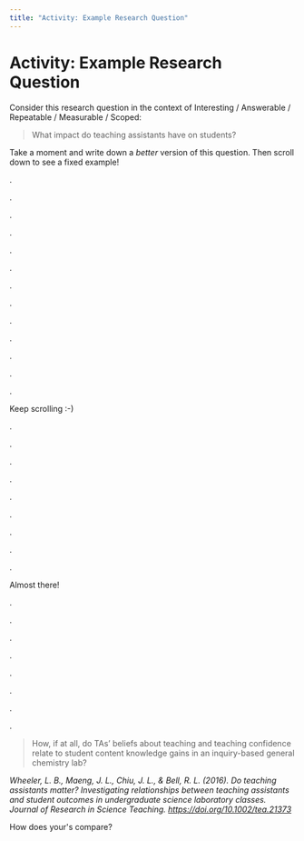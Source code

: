 ```yaml
---
title: "Activity: Example Research Question"
---
```


# Activity: Example Research Question

Consider this research question in the context of Interesting / Answerable / Repeatable / Measurable / Scoped:

> What impact do teaching assistants have on students?

Take a moment and write down a *better* version of this question.  Then scroll down to see a fixed example!

.

.

.

.

.

.

.

.

.

.

.

.

.

Keep scrolling :-)

.

.

.

.

.

.

.

.

.

Almost there!

.

.

.

.

.

.

.

.

> How, if at all, do TAs’ beliefs about teaching and teaching confidence relate to student content knowledge gains in an inquiry-based general chemistry lab?

*Wheeler, L. B., Maeng, J. L., Chiu, J. L., & Bell, R. L. (2016). Do teaching assistants matter? Investigating relationships between teaching assistants and student outcomes in undergraduate science laboratory classes. Journal of Research in Science Teaching. https://doi.org/10.1002/tea.21373*

How does your's compare?
